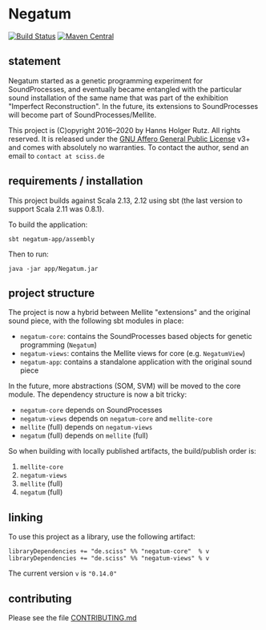 # Negatum

[![Build Status](https://travis-ci.org/Sciss/Negatum.svg?branch=master)](https://travis-ci.org/Sciss/Negatum)
[![Maven Central](https://maven-badges.herokuapp.com/maven-central/de.sciss/negatum-core_2.13/badge.svg)](https://maven-badges.herokuapp.com/maven-central/de.sciss/negatum-core_2.13)

## statement

Negatum started as a genetic programming experiment for SoundProcesses,
and eventually became entangled with the particular sound installation of
the same name that was part of the exhibition "Imperfect Reconstruction".
In the future, its extensions to SoundProcesses will become part of
SoundProcesses/Mellite.

This project is (C)opyright 2016&ndash;2020 by Hanns Holger Rutz. All rights reserved.
It is released under the [GNU Affero General Public License](https://git.iem.at/sciss/Negatum/raw/master/LICENSE) v3+
and comes with absolutely no warranties. 
To contact the author, send an email to `contact at sciss.de`

## requirements / installation

This project builds against Scala 2.13, 2.12 using sbt (the last version to support Scala 2.11 was 0.8.1).

To build the application:

    sbt negatum-app/assembly
    
Then to run:

    java -jar app/Negatum.jar

## project structure

The project is now a hybrid between Mellite "extensions" and the original sound piece, with the
following sbt modules in place:

 - `negatum-core`: contains the SoundProcesses based objects for genetic programming (`Negatum`)
 - `negatum-views`: contains the Mellite views for core (e.g. `NegatumView`)
 - `negatum-app`: contains a standalone application with the original sound piece 
 
In the future, more abstractions (SOM, SVM) will be moved to the core module.
The dependency structure is now a bit tricky:

 - `negatum-core` depends on SoundProcesses
 - `negatum-views` depends on `negatum-core` and `mellite-core`
 - `mellite` (full) depends on `negatum-views`
 - `negatum` (full) depends on `mellite` (full)
 
So when building with locally published artifacts, the build/publish order is:

 1. `mellite-core`
 2. `negatum-views`
 3. `mellite` (full)
 4. `negatum` (full)

## linking

To use this project as a library, use the following artifact:

    libraryDependencies += "de.sciss" %% "negatum-core"  % v
    libraryDependencies += "de.sciss" %% "negatum-views" % v

The current version `v` is `"0.14.0"`

## contributing

Please see the file [CONTRIBUTING.md](CONTRIBUTING.md)
